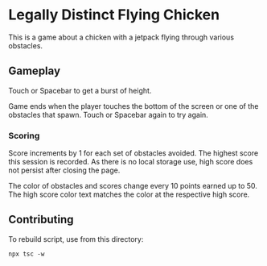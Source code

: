 # Legally Distinct Flying Chicken

This is a game about a chicken with a jetpack flying through various obstacles.


## Gameplay

Touch or Spacebar to get a burst of height.

Game ends when the player touches the bottom of the screen or one of the obstacles that spawn.
Touch or Spacebar again to try again.

### Scoring

Score increments by 1 for each set of obstacles avoided.
The highest score this session is recorded.
As there is no local storage use, high score does not persist after closing the page.

The color of obstacles and scores change every 10 points earned up to 50.
The high score color text matches the color at the respective high score.

## Contributing

To rebuild script, use from this directory:

```shell
npx tsc -w
```
